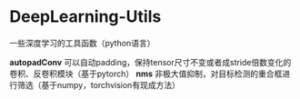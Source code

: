 # DeepLearning-Utils

一些深度学习的工具函数（python语言）

**autopadConv** 可以自动padding，保持tensor尺寸不变或者成stride倍数变化的卷积、反卷积模块（基于pytorch）
**nms** 非极大值抑制，对目标检测的重合框进行筛选（基于numpy，torchvision有现成方法）
